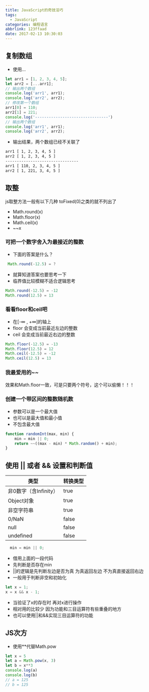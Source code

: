```yaml
---
title: JavaScript的奇技淫巧
tags:
  - JavaScript
categories: 编程语言
abbrlink: 123ffaad
date: 2017-02-13 10:30:03
---
```


## 复制数组

- 使用...

```js
let arr1 = [1, 2, 3, 4, 5];
let arr2 = [...arr1];
// 输出两个数组
console.log('arr1', arr1);
console.log('arr2', arr2);
// 修改第一个数组
arr1[0] = 110;
arr2[1] = 221;
console.log('--------------------------------')
// 输出两个数组
console.log('arr1', arr1);
console.log('arr2', arr2);
```

- 输出结果，两个数组已经不关联了

```bash
arr1 [ 1, 2, 3, 4, 5 ]
arr2 [ 1, 2, 3, 4, 5 ]
--------------------------------
arr1 [ 110, 2, 3, 4, 5 ]
arr2 [ 1, 221, 3, 4, 5 ]
```

## 取整

js取整方法一般有以下几种 toFixed(0)之类的就不列出了

- Math.round(x)
- Math.floor(x)
- Math.ceil(x)
- ~~x

### 可把一个数字舍入为最接近的整数

- 下面的答案是什么？

```js
 Math.round(-12.5) = ?
```

- 就算知道答案也要思考一下
- 临界值比较模糊不适合逻辑思考

```js
Math.round(-12.5) = -12
Math.round(12.5) = 13
```

### 看看floor和ceil吧

- 在[-∞ , +∞]的轴上
- floor 会变成当前最近左边的整数
- ceil 会变成当前最近右边的整数

```js
Math.floor(-12.5) = -13
Math.floor(12.5) = 12
Math.ceil(-12.5) = -12
Math.ceil(12.5) = 13
```

### 我最爱用的~~

效果和Math.floor一致，可是只要两个符号，这个可以偷懒！！！

### 创建一个带区间的整数随机数

- 参数可以是一个最大值
- 也可以是最大值和最小值
- 不包含最大值

```js
function randomInt(max, min) {
    min = min || 0;
    return ~~((max - min) * Math.random() + min);
}
```

## 使用 || 或者 && 设置和判断值

| 类型| 转换类型|
|--|--|
|非0数字（含Infinity）| true |
|Object对象 | true |
|非空字符串 | true |
|0/NaN | false |
|null | false |
|undefined | false |

```js
  min = min || 0;
```

- 借用上面的一段代码
- 先判断是否存在min
- ||的逻辑是先判断左边是否为真 为真返回左边 不为真直接返回右边
- 一般用于判断非空和初始化

```js
let x = 1;
x = x && x - 1;
```

- 当验证了x的存在时 再对x进行操作
- 相对用的比较少 因为功能和三目运算符有些重叠的地方
- 也可以使用||和&&实现三目运算符的功能

## JS次方

- 使用**代替Math.pow

```ts
let x = 5
let a = Math.pow(x, 3)
let b = x**3
console.log(a)
console.log(b)
// a = 125
// b = 125
```
